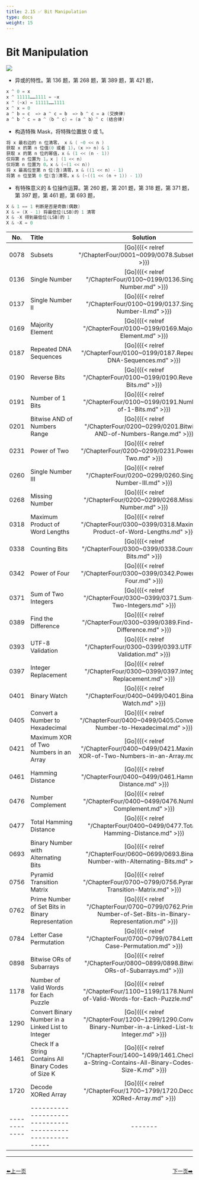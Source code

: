 ```yaml
---
title: 2.15 ✅ Bit Manipulation
type: docs
weight: 15
---
```


# Bit Manipulation

![](https://img.halfrost.com/Leetcode/Bit_Manipulation.png)

- 异或的特性。第 136 题，第 268 题，第 389 题，第 421 题，

```go
x ^ 0 = x
x ^ 11111……1111 = ~x
x ^ (~x) = 11111……1111
x ^ x = 0
a ^ b = c  => a ^ c = b  => b ^ c = a (交换律)
a ^ b ^ c = a ^ (b ^ c) = (a ^ b）^ c (结合律)
```

- 构造特殊 Mask，将特殊位置放 0 或 1。

```go
将 x 最右边的 n 位清零， x & ( ~0 << n )
获取 x 的第 n 位值(0 或者 1)，(x >> n) & 1
获取 x 的第 n 位的幂值，x & (1 << (n - 1))
仅将第 n 位置为 1，x | (1 << n)
仅将第 n 位置为 0，x & (~(1 << n))
将 x 最高位至第 n 位(含)清零，x & ((1 << n) - 1)
将第 n 位至第 0 位(含)清零，x & (~((1 << (n + 1)) - 1)）
```

- 有特殊意义的 & 位操作运算。第 260 题，第 201 题，第 318 题，第 371 题，第 397 题，第 461 题，第 693 题，

```go
X & 1 == 1 判断是否是奇数(偶数)
X & = (X - 1) 将最低位(LSB)的 1 清零
X & -X 得到最低位(LSB)的 1
X & ~X = 0
```



| No.      | Title | Solution | Difficulty | TimeComplexity | SpaceComplexity |Favorite| Acceptance |
|:--------:|:------- | :--------: | :----------: | :----: | :-----: | :-----: |:-----: |
|0078|Subsets|[Go]({{< relref "/ChapterFour/0001~0099/0078.Subsets.md" >}})|Medium| O(n^2)| O(n)|❤️|65.3%|
|0136|Single Number|[Go]({{< relref "/ChapterFour/0100~0199/0136.Single-Number.md" >}})|Easy| O(n)| O(1)||66.6%|
|0137|Single Number II|[Go]({{< relref "/ChapterFour/0100~0199/0137.Single-Number-II.md" >}})|Medium| O(n)| O(1)|❤️|53.9%|
|0169|Majority Element|[Go]({{< relref "/ChapterFour/0100~0199/0169.Majority-Element.md" >}})|Easy| O(n)| O(1)|❤️|60.1%|
|0187|Repeated DNA Sequences|[Go]({{< relref "/ChapterFour/0100~0199/0187.Repeated-DNA-Sequences.md" >}})|Medium| O(n)| O(1)||41.5%|
|0190|Reverse Bits|[Go]({{< relref "/ChapterFour/0100~0199/0190.Reverse-Bits.md" >}})|Easy| O(n)| O(1)|❤️|42.3%|
|0191|Number of 1 Bits|[Go]({{< relref "/ChapterFour/0100~0199/0191.Number-of-1-Bits.md" >}})|Easy| O(n)| O(1)||54.0%|
|0201|Bitwise AND of Numbers Range|[Go]({{< relref "/ChapterFour/0200~0299/0201.Bitwise-AND-of-Numbers-Range.md" >}})|Medium| O(n)| O(1)|❤️|39.6%|
|0231|Power of Two|[Go]({{< relref "/ChapterFour/0200~0299/0231.Power-of-Two.md" >}})|Easy| O(1)| O(1)||43.8%|
|0260|Single Number III|[Go]({{< relref "/ChapterFour/0200~0299/0260.Single-Number-III.md" >}})|Medium| O(n)| O(1)|❤️|65.4%|
|0268|Missing Number|[Go]({{< relref "/ChapterFour/0200~0299/0268.Missing-Number.md" >}})|Easy| O(n)| O(1)||55.0%|
|0318|Maximum Product of Word Lengths|[Go]({{< relref "/ChapterFour/0300~0399/0318.Maximum-Product-of-Word-Lengths.md" >}})|Medium| O(n)| O(1)||52.3%|
|0338|Counting Bits|[Go]({{< relref "/ChapterFour/0300~0399/0338.Counting-Bits.md" >}})|Medium| O(n)| O(n)||70.5%|
|0342|Power of Four|[Go]({{< relref "/ChapterFour/0300~0399/0342.Power-of-Four.md" >}})|Easy| O(n)| O(1)||41.8%|
|0371|Sum of Two Integers|[Go]({{< relref "/ChapterFour/0300~0399/0371.Sum-of-Two-Integers.md" >}})|Medium| O(n)| O(1)||50.6%|
|0389|Find the Difference|[Go]({{< relref "/ChapterFour/0300~0399/0389.Find-the-Difference.md" >}})|Easy| O(n)| O(1)||57.8%|
|0393|UTF-8 Validation|[Go]({{< relref "/ChapterFour/0300~0399/0393.UTF-8-Validation.md" >}})|Medium| O(n)| O(1)||38.1%|
|0397|Integer Replacement|[Go]({{< relref "/ChapterFour/0300~0399/0397.Integer-Replacement.md" >}})|Medium| O(n)| O(1)||33.5%|
|0401|Binary Watch|[Go]({{< relref "/ChapterFour/0400~0499/0401.Binary-Watch.md" >}})|Easy| O(1)| O(1)||48.5%|
|0405|Convert a Number to Hexadecimal|[Go]({{< relref "/ChapterFour/0400~0499/0405.Convert-a-Number-to-Hexadecimal.md" >}})|Easy| O(n)| O(1)||44.5%|
|0421|Maximum XOR of Two Numbers in an Array|[Go]({{< relref "/ChapterFour/0400~0499/0421.Maximum-XOR-of-Two-Numbers-in-an-Array.md" >}})|Medium| O(n)| O(1)|❤️|54.2%|
|0461|Hamming Distance|[Go]({{< relref "/ChapterFour/0400~0499/0461.Hamming-Distance.md" >}})|Easy| O(n)| O(1)||73.2%|
|0476|Number Complement|[Go]({{< relref "/ChapterFour/0400~0499/0476.Number-Complement.md" >}})|Easy| O(n)| O(1)||65.1%|
|0477|Total Hamming Distance|[Go]({{< relref "/ChapterFour/0400~0499/0477.Total-Hamming-Distance.md" >}})|Medium| O(n)| O(1)||50.6%|
|0693|Binary Number with Alternating Bits|[Go]({{< relref "/ChapterFour/0600~0699/0693.Binary-Number-with-Alternating-Bits.md" >}})|Easy| O(n)| O(1)|❤️|59.9%|
|0756|Pyramid Transition Matrix|[Go]({{< relref "/ChapterFour/0700~0799/0756.Pyramid-Transition-Matrix.md" >}})|Medium| O(n log n)| O(n)||55.6%|
|0762|Prime Number of Set Bits in Binary Representation|[Go]({{< relref "/ChapterFour/0700~0799/0762.Prime-Number-of-Set-Bits-in-Binary-Representation.md" >}})|Easy| O(n)| O(1)||64.5%|
|0784|Letter Case Permutation|[Go]({{< relref "/ChapterFour/0700~0799/0784.Letter-Case-Permutation.md" >}})|Medium| O(n)| O(1)||68.6%|
|0898|Bitwise ORs of Subarrays|[Go]({{< relref "/ChapterFour/0800~0899/0898.Bitwise-ORs-of-Subarrays.md" >}})|Medium| O(n)| O(1)||34.3%|
|1178|Number of Valid Words for Each Puzzle|[Go]({{< relref "/ChapterFour/1100~1199/1178.Number-of-Valid-Words-for-Each-Puzzle.md" >}})|Hard||||39.4%|
|1290|Convert Binary Number in a Linked List to Integer|[Go]({{< relref "/ChapterFour/1200~1299/1290.Convert-Binary-Number-in-a-Linked-List-to-Integer.md" >}})|Easy||||81.8%|
|1461|Check If a String Contains All Binary Codes of Size K|[Go]({{< relref "/ChapterFour/1400~1499/1461.Check-If-a-String-Contains-All-Binary-Codes-of-Size-K.md" >}})|Medium||||54.4%|
|1720|Decode XORed Array|[Go]({{< relref "/ChapterFour/1700~1799/1720.Decode-XORed-Array.md" >}})|Easy||||85.2%|
|------------|-------------------------------------------------------|-------| ----------------| ---------------|-------------|-------------|-------------|


----------------------------------------------
<div style="display: flex;justify-content: space-between;align-items: center;">
<p><a href="https://books.halfrost.com/leetcode/ChapterTwo/Sort/">⬅️上一页</a></p>
<p><a href="https://books.halfrost.com/leetcode/ChapterTwo/Union_Find/">下一页➡️</a></p>
</div>
